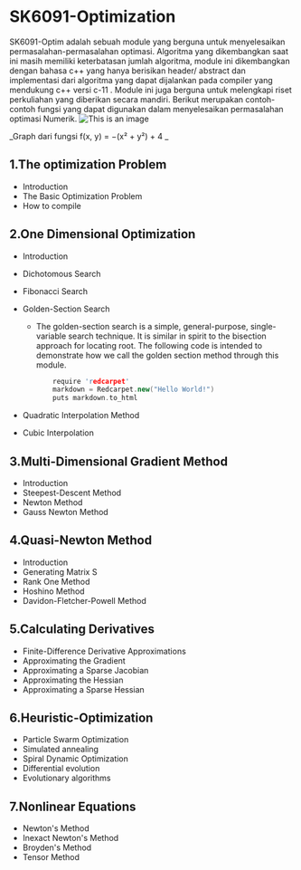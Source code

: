 # SK6091-Optimization
  SK6091-Optim adalah sebuah module yang berguna untuk menyelesaikan permasalahan-permasalahan optimasi. Algoritma yang dikembangkan saat ini masih memiliki keterbatasan jumlah algoritma, module ini dikembangkan dengan bahasa c++ yang hanya berisikan header/ abstract dan implementasi dari algoritma yang dapat dijalankan pada compiler yang mendukung c++ versi c-11 . Module ini juga berguna untuk melengkapi riset perkuliahan yang diberikan secara mandiri. Berikut merupakan contoh-contoh fungsi yang dapat digunakan dalam menyelesaikan permasalahan optimasi Numerik. 
  ![This is an image](https://upload.wikimedia.org/wikipedia/commons/7/72/Max_paraboloid.svg)
  
  _Graph dari fungsi  f(x, y) = −(x² + y²) + 4 _

## 1.The optimization Problem
  - Introduction
  - The Basic Optimization Problem 
  - How to compile 
## 2.One Dimensional Optimization
  - Introduction
  - Dichotomous Search
  - Fibonacci Search
  - Golden-Section Search
    - The golden-section search is a simple, general-purpose, single-variable search technique. It is similar in spirit to the bisection approach for locating root. The following code is intended to demonstrate how we call the golden section method through this module. 
        ```c++
            require 'redcarpet'
            markdown = Redcarpet.new("Hello World!")
            puts markdown.to_html
        ```
    
  - Quadratic Interpolation Method
  - Cubic Interpolation 
## 3.Multi-Dimensional Gradient Method
  - Introduction
  - Steepest-Descent Method
  - Newton Method
  - Gauss Newton Method
## 4.Quasi-Newton Method 
  - Introduction 
  - Generating Matrix S
  - Rank One Method 
  - Hoshino Method
  - Davidon-Fletcher-Powell Method
## 5.Calculating Derivatives
  - Finite-Difference Derivative Approximations
  - Approximating the Gradient
  - Approximating a Sparse Jacobian
  - Approximating the Hessian
  - Approximating a Sparse Hessian
## 6.Heuristic-Optimization
  - Particle Swarm Optimization
  - Simulated annealing
  - Spiral Dynamic Optimization
  - Differential evolution
  - Evolutionary algorithms
## 7.Nonlinear Equations
  - Newton's Method
  - Inexact Newton's Method
  - Broyden's Method
  - Tensor Method 
